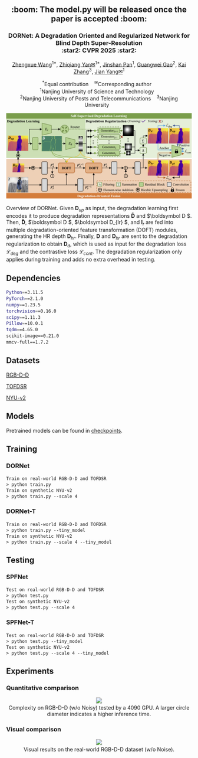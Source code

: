 <h2 align="center"> :boom: The model.py will be released once the paper is accepted :boom: </h2>

<p align="center">
<h3 align="center"> DORNet: A Degradation Oriented and Regularized Network for <br> Blind Depth Super-Resolution
<br>
:star2: CVPR 2025 :star2:
</h3>
  
<p align="center"><a href="https://scholar.google.com/citations?user=VogTuQkAAAAJ&hl=zh-CN">Zhengxue Wang</a><sup>1*</sup>, 
<a href="https://yanzq95.github.io/">Zhiqiang Yan✉</a><sup>1*</sup>, 
<a href="https://jspan.github.io/">Jinshan Pan</a><sup>1</sup>,
<a href="https://guangweigao.github.io/">Guangwei Gao</a><sup>2</sup>,
<a href="https://cszn.github.io/">Kai Zhang</a><sup>3</sup>,
  <a href="https://scholar.google.com/citations?user=6CIDtZQAAAAJ&hl=zh-CN">Jian Yang✉</a><sup>1</sup>  <!--&Dagger;-->
</p>

<p align="center">
  <sup>*</sup>Equal contribution&nbsp;&nbsp;&nbsp;
  <sup>✉</sup>Corresponding author&nbsp;&nbsp;&nbsp;<br>
  <sup>1</sup>Nanjing University of Science and Technology&nbsp;&nbsp;&nbsp;
  <br>
  <sup>2</sup>Nanjing University of Posts and Telecommunications&nbsp;&nbsp;&nbsp;
  <sup>3</sup>Nanjing University&nbsp;&nbsp;&nbsp;
</p>

<p align="center">
<img src="Figs/Pipeline.png"/>
</p>


Overview of DORNet. Given $\boldsymbol D_{up}$ as input, the degradation learning first encodes it to produce degradation representations $\boldsymbol {\tilde{D}}$  and $\boldsymbol D $. Then, $\boldsymbol {\tilde{D}}$,  $\boldsymbol D $, $\boldsymbol D_{lr} $, and $\boldsymbol I_{r}$ are fed into multiple degradation-oriented feature transformation (DOFT) modules, generating the HR depth $\boldsymbol D_{hr}$. Finally, $\boldsymbol D$ and $\boldsymbol D_{hr}$ are sent to the degradation regularization to obtain $\boldsymbol D_{d}$, which is used as input for the degradation loss $\mathcal L_{deg}$ and the contrastive loss $\mathcal L_{cont}$. The degradation regularization only applies during training and adds no extra overhead in testing.

## Dependencies

```bash
Python==3.11.5
PyTorch==2.1.0
numpy==1.23.5 
torchvision==0.16.0
scipy==1.11.3
Pillow==10.0.1
tqdm==4.65.0
scikit-image==0.21.0
mmcv-full==1.7.2
```

## Datasets

[RGB-D-D](https://github.com/lingzhi96/RGB-D-D-Dataset)

[TOFDSR](https://yanzq95.github.io/projectpage/TOFDC/index.html)

[NYU-v2](https://cs.nyu.edu/~fergus/datasets/nyu_depth_v2.html)

## Models

Pretrained models can be found in  <a href="https://github.com/anonymousdsr/DORNet/tree/main/checkpoints">checkpoints</a>.


## Training

### DORNet

```
Train on real-world RGB-D-D and TOFDSR
> python train.py
Train on synthetic NYU-v2
> python train.py --scale 4
```

### DORNet-T

```
Train on real-world RGB-D-D and TOFDSR
> python train.py --tiny_model
Train on synthetic NYU-v2
> python train.py --scale 4 --tiny_model
```

## Testing

### SPFNet

```
Test on real-world RGB-D-D and TOFDSR
> python test.py
Test on synthetic NYU-v2
> python test.py --scale 4
```

### SPFNet-T

```
Test on real-world RGB-D-D and TOFDSR
> python test.py --tiny_model
Test on synthetic NYU-v2
> python test.py --scale 4 --tiny_model
```

## Experiments

### Quantitative comparison

<p align="center">
<img src="Figs/Params_Time.png"/>
<br>
Complexity on RGB-D-D (w/o Noisy) tested by a 4090 GPU. A larger circle diameter indicates a higher inference time.
</p>



### Visual comparison

<p align="center">
<img src="Figs/RGBDD.png"/>
<br>
Visual results on the real-world RGB-D-D dataset (w/o Noise).
</p>

